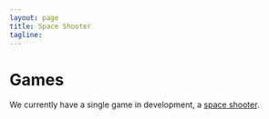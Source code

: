 ```yaml
---
layout: page
title: Space Shooter
tagline: 
---
```


# Games

We currently have a single game in development, a [space shooter](space-shooter.html).